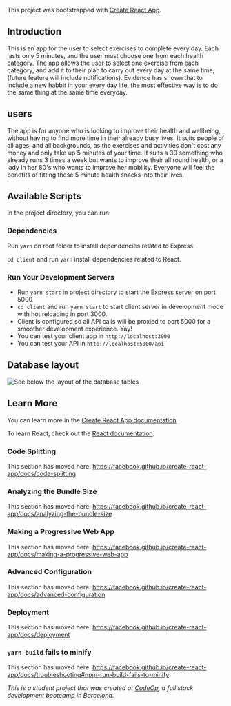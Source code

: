 This project was bootstrapped with [Create React App](https://github.com/facebook/create-react-app).

## Introduction

This is an app for the user to select exercises to complete every day. Each lasts only 5 minutes, and the user must choose one from each health category. The app allows the user to select one exercise from each category, and add it to their plan to carry out every day at the same time, (future feature will include notifications). Evidence has shown that to include a new habbit in your every day life, the most effective way is to do the same thing at the same time everyday.

## users

The app is for anyone who is looking to improve their health and wellbeing, without having to find more time in their already busy lives. It suits people of all ages, and all backgrounds, as the exercises and activities don't cost any money and only take up 5 minutes of your time. It suits a 30 something who already runs 3 times a week but wants to improve their all round health, or a lady in her 80's who wants to improve her mobility. Everyone will feel the benefits of fitting these 5 minute health snacks into their lives.

## Available Scripts

In the project directory, you can run:

### Dependencies

Run `yarn` on root folder to install dependencies related to Express.

`cd client` and run `yarn` install dependencies related to React.

### Run Your Development Servers

- Run `yarn start` in project directory to start the Express server on port 5000
- `cd client` and run `yarn start` to start client server in development mode with hot reloading in port 3000.
- Client is configured so all API calls will be proxied to port 5000 for a smoother development experience. Yay!
- You can test your client app in `http://localhost:3000`
- You can test your API in `http://localhost:5000/api`

## Database layout

![See below the layout of the database tables](https://i.imgur.com/FwKyVPg.png)

## Learn More

You can learn more in the [Create React App documentation](https://facebook.github.io/create-react-app/docs/getting-started).

To learn React, check out the [React documentation](https://reactjs.org/).

### Code Splitting

This section has moved here: https://facebook.github.io/create-react-app/docs/code-splitting

### Analyzing the Bundle Size

This section has moved here: https://facebook.github.io/create-react-app/docs/analyzing-the-bundle-size

### Making a Progressive Web App

This section has moved here: https://facebook.github.io/create-react-app/docs/making-a-progressive-web-app

### Advanced Configuration

This section has moved here: https://facebook.github.io/create-react-app/docs/advanced-configuration

### Deployment

This section has moved here: https://facebook.github.io/create-react-app/docs/deployment

### `yarn build` fails to minify

This section has moved here: https://facebook.github.io/create-react-app/docs/troubleshooting#npm-run-build-fails-to-minify

_This is a student project that was created at [CodeOp](http://codeop.tech), a full stack development bootcamp in Barcelona._
